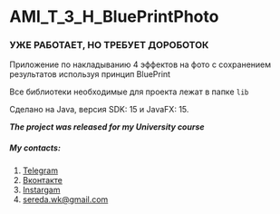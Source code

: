 # AMI_T_3_H_BluePrintPhoto
### УЖЕ РАБОТАЕТ, НО ТРЕБУЕТ ДОРОБОТОК

Приложение по накладыванию 4 эффектов на фото с сохранением результатов используя принцип BluePrint

Все библиотеки необходимые для проекта лежат в папке `lib`

Сделано на Java, версия SDK: 15 и JavaFX: 15.

***The project was released for my University course***

##### My contacts:
1. [Telegram](https://tgmsg.ru/princepepper)
2. [Вконтакте](https://vk.com/princepepper)
3. [Instargam](https://www.instagram.com/prince_pepper_official/?hl=ru)
4. <sereda.wk@gmail.com>
